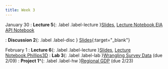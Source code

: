 ```yaml
---
title: Week 3
---
```


January 30
: **Lecture 5**{: .label .label-lecture }[Slides](https://docs.google.com/presentation/d/1g8Hib4lkK5b6-3MM47SukMqQhzVifmJY_Qis7pck9Qw/edit?usp=sharing), [Lecture Notebook](https://data100.datahub.berkeley.edu/hub/user-redirect/git-pull?repo=https%3A%2F%2Fgithub.com%2FUCB-Econ-148%2Fecon148-sp24&branch=main&urlpath=lab%2Ftree%2Fecon148-sp24%2Flec%2FLec3.1%2FLec3.1Pandas.ipynb),[EIA API Notebook](https://data100.datahub.berkeley.edu/hub/user-redirect/git-pull?repo=https%3A%2F%2Fgithub.com%2FUCB-Econ-148%2Fecon148-sp24&branch=main&urlpath=lab%2Ftree%2Fecon148-sp24%2Flec%2FLec3.1%2FEIA_api_notebook_Lec24.ipynb)

: **Discussion 2**{: .label .label-disc } [Slides](https://docs.google.com/presentation/d/1N9rmwCddQOaFhLRYNVB1EOf-gNHnoOAKL3BMdqVfgIE/edit?usp=sharing){:target="_blank"}



February 1
: **Lecture 6**{: .label .label-lecture }[Slides](https://docs.google.com/presentation/d/1jvEU2Oi8fuZQhGMa-acoa1mmVAzLblfAuH_qeODb44U/edit?usp=sharing), [Lecture Notebook](https://data100.datahub.berkeley.edu/hub/user-redirect/git-pull?repo=https%3A%2F%2Fgithub.com%2FUCB-Econ-148%2Fecon148-sp24&branch=main&urlpath=lab%2Ftree%2Fecon148-sp24%2Flec%2FLec3.2%2Flec3.2-Fred.ipynb),[Phillips3D](https://data100.datahub.berkeley.edu/hub/user-redirect/git-pull?repo=https%3A%2F%2Fgithub.com%2FUCB-Econ-148%2Fecon148-sp24&branch=main&urlpath=lab%2Ftree%2Fecon148-sp24%2Flec%2FLec3.2%2FPhillips3D.ipynb)
: **Lab 3**{: .label .label-lab }[Wrangling Survey Data](https://data100.datahub.berkeley.edu/hub/user-redirect/git-pull?repo=https%3A%2F%2Fgithub.com%2FUCB-Econ-148%2Fecon148-sp24&branch=main&urlpath=lab%2Ftree%2Fecon148-sp24%2Flab%2Flab03%2Flab03.ipynb) (due 2/09)
: **Project 1***{: .label .label-hw }[Regional GDP](https://data100.datahub.berkeley.edu/hub/user-redirect/git-pull?repo=https%3A%2F%2Fgithub.com%2FUCB-Econ-148%2Fsp24-dev&branch=main&urlpath=lab%2Ftree%2Fsp24-dev%2Fproj%2Fproj01%2Fproj01.ipynb) (due 2/23)



